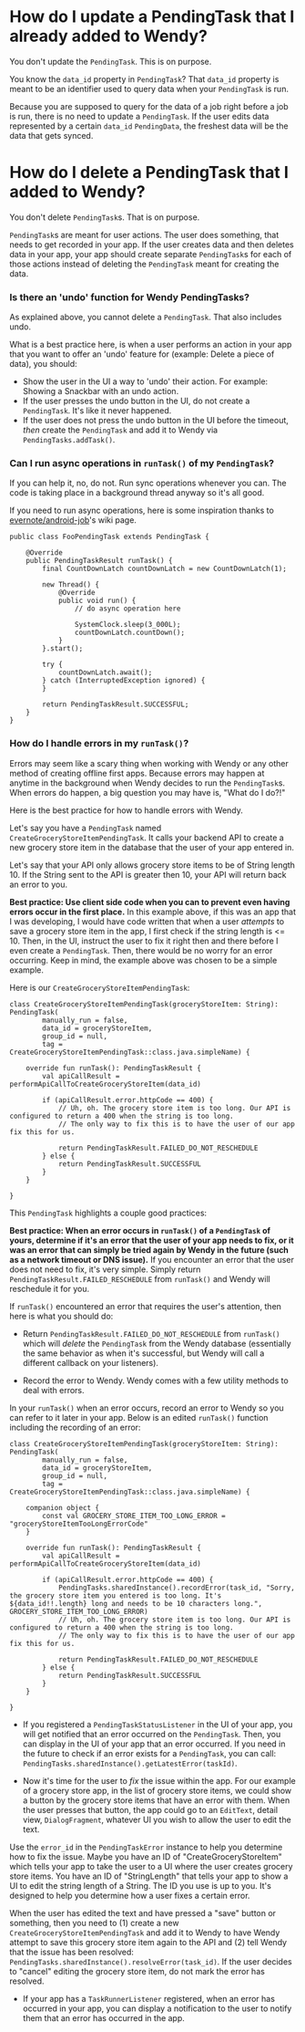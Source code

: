 # How do I update a PendingTask that I already added to Wendy?

You don't update the `PendingTask`. This is on purpose.

You know the `data_id` property in `PendingTask`? That `data_id` property is meant to be an identifier used to query data when your `PendingTask` is run.

Because you are supposed to query for the data of a job right before a job is run, there is no need to update a `PendingTask`. If the user edits data represented by a certain `data_id` `PendingData`, the freshest data will be the data that gets synced.

# How do I delete a PendingTask that I added to Wendy?

You don't delete `PendingTask`s. That is on purpose.

`PendingTask`s are meant for user actions. The user does something, that needs to get recorded in your app. If the user creates data and then deletes data in your app, your app should create separate `PendingTask`s for each of those actions instead of deleting the `PendingTask` meant for creating the data.

### Is there an 'undo' function for Wendy PendingTasks?

As explained above, you cannot delete a `PendingTask`. That also includes undo.

What is a best practice here, is when a user performs an action in your app that you want to offer an 'undo' feature for (example: Delete a piece of data), you should:

* Show the user in the UI a way to 'undo' their action. For example: Showing a Snackbar with an undo action.
* If the user presses the undo button in the UI, do not create a `PendingTask`. It's like it never happened.
* If the user does not press the undo button in the UI before the timeout, *then* create the `PendingTask` and add it to Wendy via `PendingTasks.addTask()`. 

### Can I run async operations in `runTask()` of my `PendingTask`?

If you can help it, no, do not. Run sync operations whenever you can. The code is taking place in a background thread anyway so it's all good.

If you need to run async operations, here is some inspiration thanks to [evernote/android-job](https://github.com/evernote/android-job/wiki/FAQ#how-can-i-run-async-operations-in-a-job)'s wiki page.

```
public class FooPendingTask extends PendingTask {

    @Override
    public PendingTaskResult runTask() {
        final CountDownLatch countDownLatch = new CountDownLatch(1);

        new Thread() {
            @Override
            public void run() {
                // do async operation here

                SystemClock.sleep(3_000L);
                countDownLatch.countDown();
            }
        }.start();

        try {
            countDownLatch.await();
        } catch (InterruptedException ignored) {
        }

        return PendingTaskResult.SUCCESSFUL;
    }
}
```

### How do I handle errors in my `runTask()`?

Errors may seem like a scary thing when working with Wendy or any other method of creating offline first apps. Because errors may happen at anytime in the background when Wendy decides to run the `PendingTask`s. When errors do happen, a big question you may have is, "What do I do?!"

Here is the best practice for how to handle errors with Wendy.

Let's say you have a `PendingTask` named `CreateGroceryStoreItemPendingTask`. It calls your backend API to create a new grocery store item in the database that the user of your app entered in.

Let's say that your API only allows grocery store items to be of String length 10. If the String sent to the API is greater then 10, your API will return back an error to you.

**Best practice: Use client side code when you can to prevent even having errors occur in the first place.** In this example above, if this was an app that I was developing, I would have code written that when a user *attempts* to save a grocery store item in the app, I first check if the string length is <= 10. Then, in the UI, instruct the user to fix it right then and there before I even create a `PendingTask`. Then, there would be no worry for an error occurring. Keep in mind, the example above was chosen to be a simple example.

Here is our `CreateGroceryStoreItemPendingTask`:

```
class CreateGroceryStoreItemPendingTask(groceryStoreItem: String): PendingTask(
        manually_run = false,
        data_id = groceryStoreItem,
        group_id = null,
        tag = CreateGroceryStoreItemPendingTask::class.java.simpleName) {

    override fun runTask(): PendingTaskResult {
        val apiCallResult = performApiCallToCreateGroceryStoreItem(data_id)

        if (apiCallResult.error.httpCode == 400) {
            // Uh, oh. The grocery store item is too long. Our API is configured to return a 400 when the string is too long.
            // The only way to fix this is to have the user of our app fix this for us.

            return PendingTaskResult.FAILED_DO_NOT_RESCHEDULE
        } else {
            return PendingTaskResult.SUCCESSFUL
        }
    }

}
```

This `PendingTask` highlights a couple good practices:

**Best practice: When an error occurs in `runTask()` of a `PendingTask` of yours, determine if it's an error that the user of your app needs to fix, or it was an error that can simply be tried again by Wendy in the future (such as a network timeout or DNS issue).** If you encounter an error that the user does not need to fix, it's very simple. Simply return `PendingTaskResult.FAILED_RESCHEDULE` from `runTask()` and Wendy will reschedule it for you.

If `runTask()` encountered an error that requires the user's attention, then here is what you should do:

* Return `PendingTaskResult.FAILED_DO_NOT_RESCHEDULE` from `runTask()` which will *delete* the `PendingTask` from the Wendy database (essentially the same behavior as when it's successful, but Wendy will call a different callback on your listeners).

* Record the error to Wendy. Wendy comes with a few utility methods to deal with errors.

In your `runTask()` when an error occurs, record an error to Wendy so you can refer to it later in your app. Below is an edited `runTask()` function including the recording of an error:

```
class CreateGroceryStoreItemPendingTask(groceryStoreItem: String): PendingTask(
        manually_run = false,
        data_id = groceryStoreItem,
        group_id = null,
        tag = CreateGroceryStoreItemPendingTask::class.java.simpleName) {

    companion object {
        const val GROCERY_STORE_ITEM_TOO_LONG_ERROR = "groceryStoreItemTooLongErrorCode"
    }

    override fun runTask(): PendingTaskResult {
        val apiCallResult = performApiCallToCreateGroceryStoreItem(data_id)

        if (apiCallResult.error.httpCode == 400) {
            PendingTasks.sharedInstance().recordError(task_id, "Sorry, the grocery store item you entered is too long. It's ${data_id!!.length} long and needs to be 10 characters long.", GROCERY_STORE_ITEM_TOO_LONG_ERROR)
            // Uh, oh. The grocery store item is too long. Our API is configured to return a 400 when the string is too long.
            // The only way to fix this is to have the user of our app fix this for us.

            return PendingTaskResult.FAILED_DO_NOT_RESCHEDULE
        } else {
            return PendingTaskResult.SUCCESSFUL
        }
    }

}
```

* If you registered a `PendingTaskStatusListener` in the UI of your app, you will get notified that an error occurred on the `PendingTask`. Then, you can display in the UI of your app that an error occurred. If you need in the future to check if an error exists for a `PendingTask`, you can call: `PendingTasks.sharedInstance().getLatestError(taskId)`.

* Now it's time for the user to *fix* the issue within the app. For our example of a grocery store app, in the list of grocery store items, we could show a button by the grocery store items that have an error with them. When the user presses that button, the app could go to an `EditText`, detail view, `DialogFragment`, whatever UI you wish to allow the user to edit the text.

Use the `error_id` in the `PendingTaskError` instance to help you determine how to fix the issue. Maybe you have an ID of "CreateGroceryStoreItem" which tells your app to take the user to a UI where the user creates grocery store items. You have an ID of "StringLength" that tells your app to show a UI to edit the string length of a String. The ID you use is up to you. It's designed to help you determine how a user fixes a certain error.

When the user has edited the text and have pressed a "save" button or something, then you need to (1) create a new `CreateGroceryStoreItemPendingTask` and add it to Wendy to have Wendy attempt to save this grocery store item again to the API and (2) tell Wendy that the issue has been resolved: `PendingTasks.sharedInstance().resolveError(task_id)`. If the user decides to "cancel" editing the grocery store item, do not mark the error has resolved.

* If your app has a `TaskRunnerListener` registered, when an error has occurred in your app, you can display a notification to the user to notify them that an error has occurred in the app.
